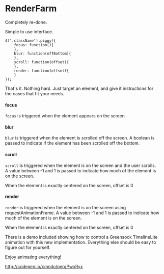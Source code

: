 RenderFarm
==============================

Completely re-done.

Simple to use interface.

    $('.className').piggy({
 		focus: function(){
        },
		blur: function(offBottom){
		},
		scroll: function(offset){
		},
		render: function(offset){
		}
    });

That's it. Nothing hard. Just target an element, and give it instructions for the cases that fit your needs.

#### focus ####
`focus` is triggered when the element appears on the screen

#### blur ####
`blur` is triggered when the element is scrolled off the screen. A boolean is passed to indicate if the element has been scrolled off the bottom.

#### scroll ####
`scroll` is triggered when the element is on the screen and the user scrolls. A value between -1 and 1 is passed to indicate how much of the element is on the screen.

When the element is exactly centered on the screen, offset is 0 

#### render ####
`render` is triggered when the element is on the screen using requestAnimationFrame. A value between -1 and 1 is passed to indicate how much of the element is on the screen.

When the element is exactly centered on the screen, offset is 0

There is a demo included showing how to control a Greensock TimelineLite animation with this new implementation. Everything else should be easy to figure out for yourself.

Enjoy animating everything!

http://codepen.io/cmndo/pen/PwoRyx
